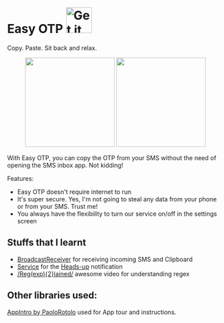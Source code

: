 # Easy OTP [<img alt="Get it on Google Play" height="60px" src="https://play.google.com/intl/en_us/badges/images/apps/en-play-badge-border.png" />][1]

Copy. Paste. Sit back and relax.
<p align="center">
    <img src="https://cloud.githubusercontent.com/assets/5493586/13035295/4efbbf50-d372-11e5-8fe0-6462728f1346.png?raw=true" width="208" height="208" />
    <img src="https://cloud.githubusercontent.com/assets/5493586/13035298/64ea8580-d372-11e5-908b-f2f8b2c71bf1.png?raw=true" width="208" height="208" />
</p>

With Easy OTP, you can copy the OTP from your SMS without the need of opening the SMS inbox app. Not kidding!

Features:
 * Easy OTP doesn't require internet to run
 * It's super secure. Yes, I'm not going to steal any data from your phone or from your SMS. Trust me!
 * You always have the flexibility to turn our service on/off in the settings screen

Stuffs that I learnt
--------------------

 * [BroadcastReceiver](http://developer.android.com/reference/android/content/BroadcastReceiver.html) for receiving incoming SMS and Clipboard
 * [Service](http://developer.android.com/guide/components/services.html) for the [Heads-up](http://developer.android.com/guide/topics/ui/notifiers/notifications.html#Heads-up) notification
 * [/Reg(exp){2}lained/](https://www.youtube.com/watch?v=EkluES9Rvak) awesome video for understanding regex

Other libraries used:
---------------------
[AppIntro by PaoloRotolo](https://github.com/PaoloRotolo/AppIntro) used for App tour and instructions.

[1]: https://play.google.com/store/apps/details?id=com.halfplatepoha.otp
